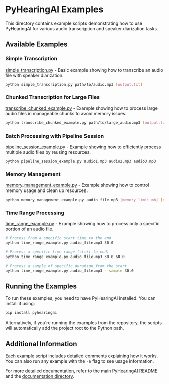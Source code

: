 # PyHearingAI Examples

This directory contains example scripts demonstrating how to use PyHearingAI for various audio transcription and speaker diarization tasks.

## Available Examples

### Simple Transcription

[simple_transcription.py](simple_transcription.py) - Basic example showing how to transcribe an audio file with speaker diarization.

```bash
python simple_transcription.py path/to/audio.mp3 [output.txt]
```

### Chunked Transcription for Large Files

[transcribe_chunked_example.py](transcribe_chunked_example.py) - Example showing how to process large audio files in manageable chunks to avoid memory issues.

```bash
python transcribe_chunked_example.py path/to/large_audio.mp3 [output.txt]
```

### Batch Processing with Pipeline Session

[pipeline_session_example.py](pipeline_session_example.py) - Example showing how to efficiently process multiple audio files by reusing resources.

```bash
python pipeline_session_example.py audio1.mp3 audio2.mp3 audio3.mp3
```

### Memory Management

[memory_management_example.py](memory_management_example.py) - Example showing how to control memory usage and clean up resources.

```bash
python memory_management_example.py audio_file.mp3 [memory_limit_mb] [output.txt]
```

### Time Range Processing

[time_range_example.py](time_range_example.py) - Example showing how to process only a specific portion of an audio file.

```bash
# Process from a specific start time to the end
python time_range_example.py audio_file.mp3 30.0

# Process a specific time range (start to end)
python time_range_example.py audio_file.mp3 30.0 60.0

# Process a sample of specific duration from the start
python time_range_example.py audio_file.mp3 --sample 30.0
```

## Running the Examples

To run these examples, you need to have PyHearingAI installed. You can install it using:

```bash
pip install pyhearingai
```

Alternatively, if you're running the examples from the repository, the scripts will automatically add the project root to the Python path.

## Additional Information

Each example script includes detailed comments explaining how it works. You can also run any example with the `-h` flag to see usage information.

For more detailed documentation, refer to the main [PyHearingAI README](../README.md) and the [documentation directory](../docs).
